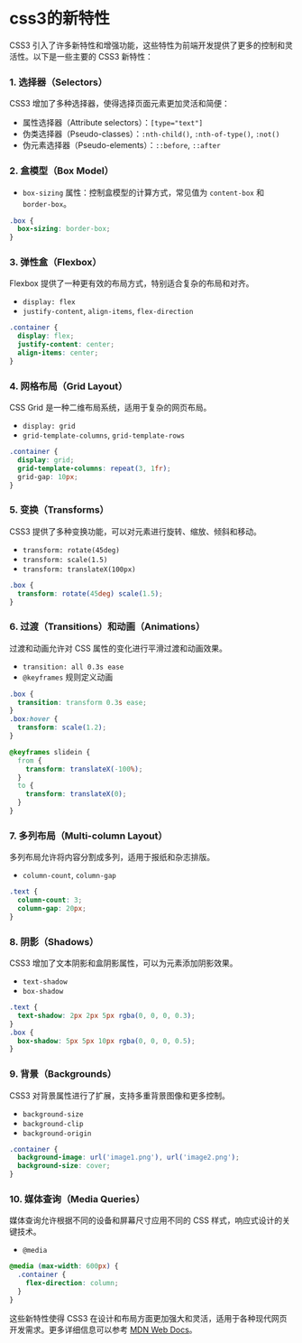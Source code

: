 # css3的新特性

CSS3 引入了许多新特性和增强功能，这些特性为前端开发提供了更多的控制和灵活性。以下是一些主要的 CSS3 新特性：

### 1. 选择器（Selectors）

CSS3 增加了多种选择器，使得选择页面元素更加灵活和简便：

- 属性选择器（Attribute selectors）：`[type="text"]`
- 伪类选择器（Pseudo-classes）：`:nth-child()`, `:nth-of-type()`, `:not()`
- 伪元素选择器（Pseudo-elements）：`::before`, `::after`

### 2. 盒模型（Box Model）

- `box-sizing` 属性：控制盒模型的计算方式，常见值为 `content-box` 和 `border-box`。

```css
.box {
  box-sizing: border-box;
}
```

### 3. 弹性盒（Flexbox）

Flexbox 提供了一种更有效的布局方式，特别适合复杂的布局和对齐。

- `display: flex`
- `justify-content`, `align-items`, `flex-direction`

```css
.container {
  display: flex;
  justify-content: center;
  align-items: center;
}
```

### 4. 网格布局（Grid Layout）

CSS Grid 是一种二维布局系统，适用于复杂的网页布局。

- `display: grid`
- `grid-template-columns`, `grid-template-rows`

```css
.container {
  display: grid;
  grid-template-columns: repeat(3, 1fr);
  grid-gap: 10px;
}
```

### 5. 变换（Transforms）

CSS3 提供了多种变换功能，可以对元素进行旋转、缩放、倾斜和移动。

- `transform: rotate(45deg)`
- `transform: scale(1.5)`
- `transform: translateX(100px)`

```css
.box {
  transform: rotate(45deg) scale(1.5);
}
```

### 6. 过渡（Transitions）和动画（Animations）

过渡和动画允许对 CSS 属性的变化进行平滑过渡和动画效果。

- `transition: all 0.3s ease`
- `@keyframes` 规则定义动画

```css
.box {
  transition: transform 0.3s ease;
}
.box:hover {
  transform: scale(1.2);
}

@keyframes slidein {
  from {
    transform: translateX(-100%);
  }
  to {
    transform: translateX(0);
  }
}
```

### 7. 多列布局（Multi-column Layout）

多列布局允许将内容分割成多列，适用于报纸和杂志排版。

- `column-count`, `column-gap`

```css
.text {
  column-count: 3;
  column-gap: 20px;
}
```

### 8. 阴影（Shadows）

CSS3 增加了文本阴影和盒阴影属性，可以为元素添加阴影效果。

- `text-shadow`
- `box-shadow`

```css
.text {
  text-shadow: 2px 2px 5px rgba(0, 0, 0, 0.3);
}
.box {
  box-shadow: 5px 5px 10px rgba(0, 0, 0, 0.5);
}
```

### 9. 背景（Backgrounds）

CSS3 对背景属性进行了扩展，支持多重背景图像和更多控制。

- `background-size`
- `background-clip`
- `background-origin`

```css
.container {
  background-image: url('image1.png'), url('image2.png');
  background-size: cover;
}
```

### 10. 媒体查询（Media Queries）

媒体查询允许根据不同的设备和屏幕尺寸应用不同的 CSS 样式，响应式设计的关键技术。

- `@media`

```css
@media (max-width: 600px) {
  .container {
    flex-direction: column;
  }
}
```

这些新特性使得 CSS3 在设计和布局方面更加强大和灵活，适用于各种现代网页开发需求。更多详细信息可以参考 [MDN Web Docs](https://developer.mozilla.org/zh-CN/docs/Web/CSS/CSS3)。